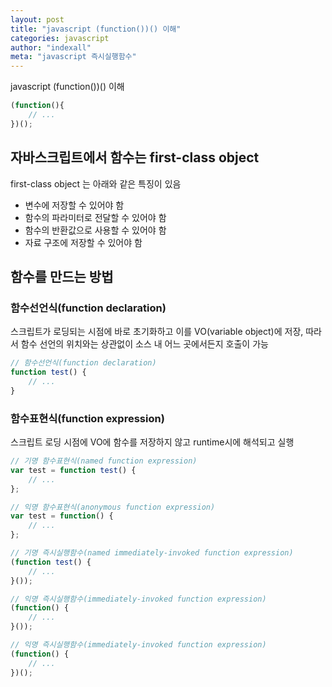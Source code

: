```yaml
---
layout: post
title: "javascript (function())() 이해"
categories: javascript
author: "indexall"
meta: "javascript 즉시실행함수"
---
```

javascript (function())() 이해

```javascript
(function(){
    // ...
})();
```

## 자바스크립트에서 함수는 first-class object
first-class object 는 아래와 같은 특징이 있음
- 변수에 저장할 수 있어야 함
- 함수의 파라미터로 전달할 수 있어야 함
- 함수의 반환값으로 사용할 수 있어야 함
- 자료 구조에 저장할 수 있어야 함

## 함수를 만드는 방법
### 함수선언식(function declaration)
스크립트가 로딩되는 시점에 바로 초기화하고 이를 VO(variable object)에 저장, 따라서 함수 선언의 위치와는 상관없이 소스 내 어느 곳에서든지 호출이 가능

```javascript
// 함수선언식(function declaration)
function test() {  
    // ...
}
```

### 함수표현식(function expression)
스크립트 로딩 시점에 VO에 함수를 저장하지 않고 runtime시에 해석되고 실행

```javascript
// 기명 함수표현식(named function expression) 
var test = function test() {  
    // ...
}; 

// 익명 함수표현식(anonymous function expression)
var test = function() {  
    // ...
};

// 기명 즉시실행함수(named immediately-invoked function expression)
(function test() {
    // ...
}());

// 익명 즉시실행함수(immediately-invoked function expression)
(function() {
    // ...
}());

// 익명 즉시실행함수(immediately-invoked function expression)
(function() {
    // ...
})();
```

